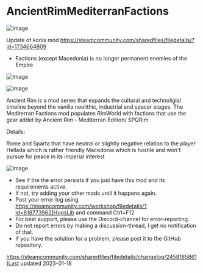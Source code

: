 # AncientRimMediterranFactions

![Image](https://i.imgur.com/buuPQel.png)

Update of konis mod
https://steamcommunity.com/sharedfiles/filedetails/?id=1734664809

- Factions (except Macedonia) is no longer permanent enemies of the Empire

![Image](https://i.imgur.com/pufA0kM.png)

	
![Image](https://i.imgur.com/Z4GOv8H.png)

Ancient Rim is a mod series that expands the cultural and technoligial timeline beyond the vanilla neolithic, industrial and spacer stages.
The Mediterran Factions mod populates RimWorld with factions that use the gear addet by Ancient Rim - Mediterran Edition/ SPQRim.

Details:

Rome and Sparta that have neutral or slightly negative relation to the player
Hellada which is rather friendly
Macedonia which is hostile and won't pursue for peace in its imperial interest

![Image](https://i.imgur.com/PwoNOj4.png)



-  See if the the error persists if you just have this mod and its requirements active.
-  If not, try adding your other mods until it happens again.
-  Post your error-log using https://steamcommunity.com/workshop/filedetails/?id=818773962]HugsLib and command Ctrl+F12
-  For best support, please use the Discord-channel for error-reporting.
-  Do not report errors by making a discussion-thread, I get no notification of that.
-  If you have the solution for a problem, please post it to the GitHub repository.





https://steamcommunity.com/sharedfiles/filedetails/changelog/2458185861]Last updated 2023-01-18
